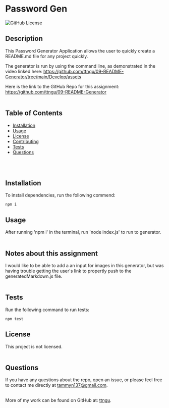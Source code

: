 # Password Gen
  ![GitHub License](https://img.shields.io/badge/License-None-blue)

  ## Description
  This Password Generator Application allows the user to quickly create a README.md file for any project quickly.

  The generator is run by using the command line, as demonstrated in the video linked here:
  https://github.com/ttngu/09-README-Generator/tree/main/Develop/assets

  Here is the link to the GitHub Repo for this assignment:
  https://github.com/ttngu/09-README-Generator
  <br>
  <br>

  ## Table of Contents
  * [Installation](#Installation)
  * [Usage](#Usage)
  * [License](#License)
  * [Contributing](#Contributing)
  * [Tests](#Tests)
  * [Questions](#Questions)
 <br>
 <br>

  ## Installation
  To install dependencies, run the following commend:
```
npm i
```


  ## Usage
  After running 'npm i' in the terminal, run 'node index.js' to run to generator.
  <br>
  <br>

  ## Notes about this assignment
  I would like to be able to add a an input for images in this generator, but was having trouble getting the user's link to propertly push to the generatedMarkdown.js file.
  <br>
  <br>

  ## Tests
  Run the following command to run tests:
```
npm test
```


  ## License
  This project is not licensed.
  <br>
  <br>

  ## Questions
  If you have any questions about the repo, open an issue, or please feel free to contact me directly at tammyn137@gmail.com. 
  <br>
  <br>
  
  More of my work can be found on GitHub at: [ttngu](https://github.com/ttngu/).